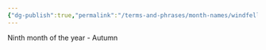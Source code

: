 ```yaml
---
{"dg-publish":true,"permalink":"/terms-and-phrases/month-names/windfellow/"}
---
```


 Ninth month of the year - Autumn